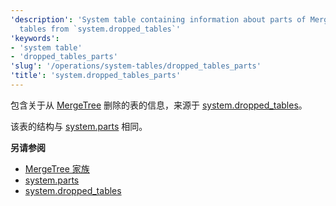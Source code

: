 ```yaml
---
'description': 'System table containing information about parts of MergeTree dropped
  tables from `system.dropped_tables`'
'keywords':
- 'system table'
- 'dropped_tables_parts'
'slug': '/operations/system-tables/dropped_tables_parts'
'title': 'system.dropped_tables_parts'
---
```




包含关于从 [MergeTree](../../engines/table-engines/mergetree-family/mergetree.md) 删除的表的信息，来源于 [system.dropped_tables](./dropped_tables.md)。

该表的结构与 [system.parts](./parts.md) 相同。

**另请参阅**

- [MergeTree 家族](../../engines/table-engines/mergetree-family/mergetree.md)
- [system.parts](./parts.md)
- [system.dropped_tables](./dropped_tables.md)
